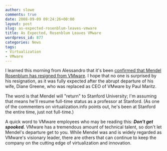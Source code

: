 ```yaml
---
author: slowe
comments: true
date: 2008-09-09 09:24:26+00:00
layout: post
slug: as-expected-rosenblum-leaves-vmware
title: As Expected, Rosenblum Leaves VMware
wordpress_id: 877
categories: News
tags:
- Virtualization
- VMware
---
```


I learned this morning from Alessandro that it's been [confirmed that Mendel Rosenblum has resigned from VMware](http://www.virtualization.info/2008/09/mendel-rosenblum-co-founder-and-chief.html). I hope that no one is surprised by his resignation, as it was fully expected after the abrupt departure of his wife, Diane Greene, who was replaced as CEO of VMware by Paul Maritz.

The word is that Mendel will "return" to Stanford University; I'm assuming that means he'll resume full-time status as a professor at Stanford. (As one of the commenters on virtualization.info points out, he's been at Stanford the entire time, just not full-time.)

A quick word to VMware employees who may be reading this: **_Don't get spooked._** VMware has a tremendous amount of technical talent, so don't let Mendel's departure get to you. While Mendel was and is widely regarded as VMware's visionary leader, there are others that can continue to keep the company on the cutting edge of virtualization and innovation.
